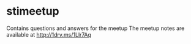 # stimeetup
Contains questions and answers for the meetup
The meetup notes are available at http://1drv.ms/1Llr7Aq
